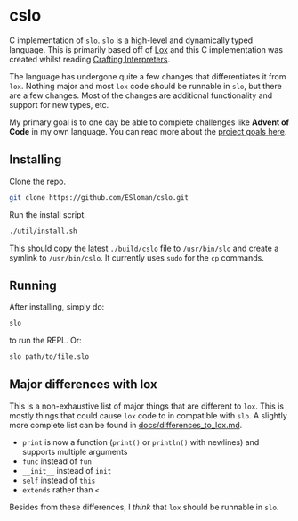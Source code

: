 # cslo

C implementation of `slo`. `slo` is a high-level and dynamically typed language.
This is primarily based off of [Lox](https://craftinginterpreters.com/the-lox-language.html)
and this C implementation was created whilst reading
[Crafting Interpreters](https://craftinginterpreters.com).

The language has undergone quite a few changes that differentiates it from `lox`. Nothing major and most `lox` code should be runnable in `slo`, but there are a few changes. Most of the changes are additional functionality and support for new types, etc.

My primary goal is to one day be able to complete challenges like **Advent of Code** in my own language. You can read more about the [project goals here](./GOALS.md).

## Installing

Clone the repo.

```bash
git clone https://github.com/ESloman/cslo.git
```

Run the install script.

```bash
./util/install.sh
```

This should copy the latest `./build/cslo` file to `/usr/bin/slo` and create a symlink to `/usr/bin/cslo`.
It currently uses `sudo` for the `cp` commands.

## Running

After installing, simply do:

```bash
slo
```

to run the REPL. Or:

```bash
slo path/to/file.slo
```

## Major differences with lox

This is a non-exhaustive list of major things that are different to `lox`. This is mostly things that could cause `lox` code to in compatible with `slo`. A slightly more complete list can be found in [docs/differences_to_lox.md](docs/differences_to_lox.md).

- `print` is now a function (`print()` or `println()` with newlines) and supports multiple arguments
- `func` instead of `fun`
- `__init__` instead of `init`
- `self` instead of `this`
- `extends` rather than `<`

Besides from these differences, I _think_ that `lox` should be runnable in `slo`.
